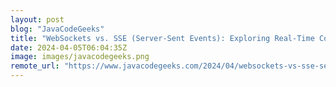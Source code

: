 ```yaml
---
layout: post
blog: "JavaCodeGeeks"
title: "WebSockets vs. SSE (Server-Sent Events): Exploring Real-Time Communication"
date: 2024-04-05T06:04:35Z
image: images/javacodegeeks.png
remote_url: "https://www.javacodegeeks.com/2024/04/websockets-vs-sse-server-sent-events-exploring-real-time-communication.html"
---
```

